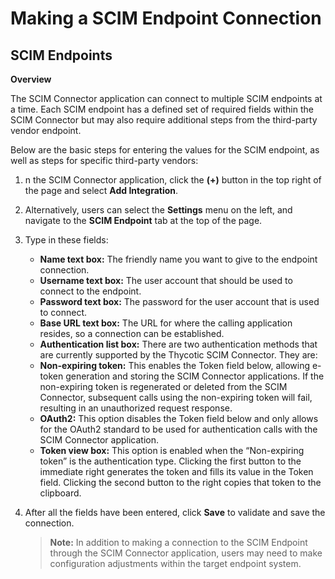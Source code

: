 [title]: # (Making a SCIM Endpoint Connection)
[tags]: # (scim,endpoint)
[priority]: # (102)
# Making a SCIM Endpoint Connection

## SCIM Endpoints

__Overview__

The SCIM Connector application can connect to multiple SCIM endpoints at a time. Each SCIM endpoint has a defined set of required fields within the SCIM Connector but may also require additional steps from the third-party vendor endpoint.

Below are the basic steps for entering the values for the SCIM endpoint, as well as steps for specific third-party vendors:

1. n the SCIM Connector application, click the __(+)__ button in the top right of the page and select __Add Integration__.
1. Alternatively, users can select the __Settings__ menu on the left, and navigate to the __SCIM Endpoint__ tab at the top of the page.
1. Type in these fields:

   * __Name text box:__ The friendly name you want to give to the endpoint connection.
   * __Username text box:__ The user account that should be used to connect to the endpoint.
   * __Password text box:__ The password for the user account that is used to connect.
   * __Base URL text box:__ The URL for where the calling application resides, so a connection can be established.
   * __Authentication list box:__ There are two authentication methods that are currently supported by the Thycotic SCIM Connector. They are:
   * __Non-expiring token:__ This enables the Token field below, allowing e-token generation and storing the SCIM Connector applications. If the non-expiring token is regenerated or deleted from the SCIM Connector, subsequent calls using the non-expiring token will fail, resulting in an unauthorized request response.
   * __OAuth2:__ This option disables the Token field below and only allows for the OAuth2 standard to be used for authentication calls with the SCIM Connector application.
   * __Token view box:__ This option is enabled when the “Non-expiring token” is the authentication type. Clicking the first button to the immediate right generates the token and fills its value in the Token field. Clicking the second button to the right copies that token to the clipboard.
1. After all the fields have been entered, click __Save__ to validate and save the connection.

   >**Note:** In addition to making a connection to the SCIM Endpoint through the SCIM Connector application, users may need to make configuration adjustments within the target endpoint system.
